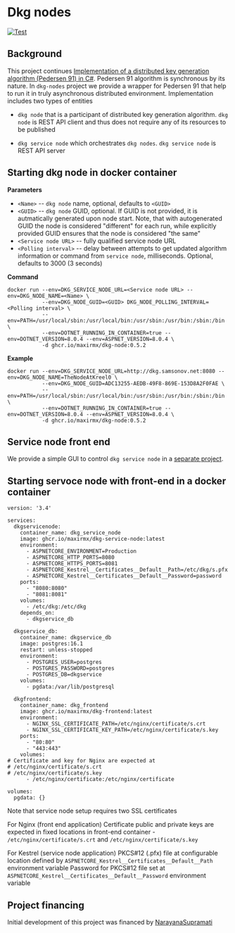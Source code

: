 # Dkg nodes
[![Test](https://github.com/maxirmx/dkg-nodes/actions/workflows/test.yml/badge.svg)](https://github.com/maxirmx/dkg-nodes/actions/workflows/test.yml)

## Background
This project continues [Implementation of a distributed key generation algorithm (Pedersen 91) in C#](https://github.com/maxirmx/dkg). 
Pedersen 91 algorithm is synchronous by its nature. In ```dkg-nodes``` project we provide a wrapper for Pedersen 91 that help to run it in truly asynchronous distributed environment.
Implementation includes two types of entities
* ```dkg node``` that is a participant of distributed key generation algorithm. ```dkg node``` is REST API client and thus does not require any of its resources to be published
           
* ```dkg service node``` which orchestrates ```dkg nodes```. ```dkg service node``` is REST API server

## Starting dkg node in docker container

__Parameters__
* ```<Name>``` -- ```dkg node``` name, optional, defaults to ```<GUID>```
* ```<GUID>``` -- ```dkg node``` GUID, optional. If GUID is not provided, it is autmatically generated upon node start.
  Note, that with autogenerated GUID the node is considered "different" for each run, while explicitly provided GUID ensures that the node is considered "the same"
* ```<Service node URL>``` -- fully qualified service node URL
* ```<Polling interval>``` -- delay between attempts to get updated algorithm information or command from ```service node```, milliseconds. Optional, defaults to 3000 (3 seconds)

__Command__
```
docker run --env=DKG_SERVICE_NODE_URL=<Service node URL> --env=DKG_NODE_NAME=<Name> \
           --env=DKG_NODE_GUID=<GUID> DKG_NODE_POLLING_INTERVAL=<Polling interval> \
           --env=PATH=/usr/local/sbin:/usr/local/bin:/usr/sbin:/usr/bin:/sbin:/bin \
           --env=DOTNET_RUNNING_IN_CONTAINER=true --env=DOTNET_VERSION=8.0.4 --env=ASPNET_VERSION=8.0.4 \
           -d ghcr.io/maxirmx/dkg-node:0.5.2
```
__Example__

```
docker run --env=DKG_SERVICE_NODE_URL=http://dkg.samsonov.net:8080 --env=DKG_NODE_NAME=TheNodeAtKreel0 \
           --env=DKG_NODE_GUID=ADC13255-AEDB-49F8-869E-153D8A2F0FAE \
           --env=PATH=/usr/local/sbin:/usr/local/bin:/usr/sbin:/usr/bin:/sbin:/bin \
           --env=DOTNET_RUNNING_IN_CONTAINER=true --env=DOTNET_VERSION=8.0.4 --env=ASPNET_VERSION=8.0.4 \
           -d ghcr.io/maxirmx/dkg-node:0.5.2
```
## Service node front end

We provide a simple GUI to control ```dkg service node``` in a [separate project](https://github.com/maxirmx/dkg-frontend). 

## Starting servoce node with front-end in a docker container
```
version: '3.4'

services:
  dkgservicenode:
    container_name: dkg_service_node
    image: ghcr.io/maxirmx/dkg-service-node:latest
    environment:
      - ASPNETCORE_ENVIRONMENT=Production
      - ASPNETCORE_HTTP_PORTS=8080
      - ASPNETCORE_HTTPS_PORTS=8081
      - ASPNETCORE_Kestrel__Certificates__Default__Path=/etc/dkg/s.pfx
      - ASPNETCORE_Kestrel__Certificates__Default__Password=password
    ports:
      - "8080:8080"
      - "8081:8081"
    volumes:
      - /etc/dkg:/etc/dkg
    depends_on:
      - dkgservice_db

  dkgservice_db:
    container_name: dkgservice_db
    image: postgres:16.1
    restart: unless-stopped
    environment:
      - POSTGRES_USER=postgres
      - POSTGRES_PASSWORD=postgres
      - POSTGRES_DB=dkgservice
    volumes:
      - pgdata:/var/lib/postgresql

  dkgfrontend:
    container_name: dkg_frontend
    image: ghcr.io/maxirmx/dkg-frontend:latest
    environment:
      - NGINX_SSL_CERTIFICATE_PATH=/etc/nginx/certificate/s.crt
      - NGINX_SSL_CERTIFICATE_KEY_PATH=/etc/nginx/certificate/s.key
    ports:
      - "80:80"
      - "443:443"
    volumes:
# Certificate and key for Nginx are expected at
# /etc/nginx/certificate/s.crt
# /etc/nginx/certificate/s.key
      - /etc/nginx/certificate:/etc/nginx/certificate

volumes:
  pgdata: {}

```

Note that service node setup requires two SSL certificates

For Nginx (front end application)
Certificate public and private keys are expected in fixed locations in front-end container - ```/etc/nginx/certificate/s.crt``` and ```/etc/nginx/certificate/s.key```

For Kestrel (service node application)
PKCS#12 (.pfx) file at configurable location defined by ```ASPNETCORE_Kestrel__Certificates__Default__Path``` environment variable
Password for PKCS#12 file set at ```ASPNETCORE_Kestrel__Certificates__Default__Password``` environment variable 
 


## Project financing
Initial development of this project was financed by [NarayanaSupramati](https://www.github.com/NarayanaSupramati)
